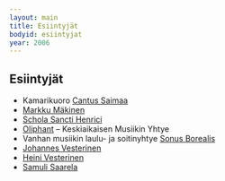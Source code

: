 ```yaml
---
layout: main
title: Esiintyjät
bodyid: esiintyjat
year: 2006
---
```

## Esiintyjät


- Kamarikuoro [Cantus Saimaa](cantus-saimaa/)
- [Markku Mäkinen](markku-makinen/)
- [Schola Sancti Henrici](schola-sancti-henrici/)
- [Oliphant](oliphant/) – Keskiaikaisen Musiikin Yhtye
- Vanhan musiikin laulu- ja soitinyhtye [Sonus Borealis](sonus-borealis/)
- [Johannes Vesterinen](vesteriset/)
- [Heini Vesterinen](vesteriset/#heini)
- [Samuli Saarela](samuli-saarela/)

